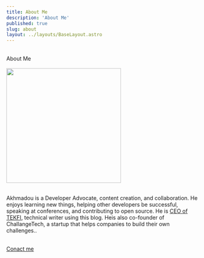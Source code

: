 ```yaml
---
title: About Me
description: 'About Me'
published: true
slug: about
layout: ../layouts/BaseLayout.astro
---
```

<br>
<div class="justify-center">
  

  <div class="text-2xl py-6 flex justify-center content-between">
    About Me
  </div>
<br>
  <div class="flex justify-center py-6">
    <img src="/assets/images/profile_photo_2.jpg" width="300" height="300"/>
  </div>
  <br>
  <p class="bio max-w-7xl mx-auto py-12 px-4 sm:px-6 lg:py-16 lg:px-8 lg:flex lg:items-center lg:justify-between justify-center">
    Akhmadou is a Developer Advocate, content creation, and collaboration. He enjoys learning new things, helping other developers be successful, speaking at conferences, and contributing to open source. He is <a target="_blank"
   href="https://www.tekfi.sn/"> CEO of TEKFI</a>, technical writer using this blog. Heis also co-founder of ChallangeTech, a startup that helps companies to build their own challenges..
  </p>

  <br>
  <a class="h-20 px-8 m-2 text-m  bg-blue-800 focus:shadow-outline flex justify-center text-white"
   href="https://tally.so/r/nrvMXn" target="_blank" >Conact me</a>
 

</div>
